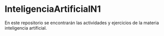 # InteligenciaArtificialN1
En este repositorio se encontrarán las actividades y ejercicios de la materia inteligencia artificial. 
